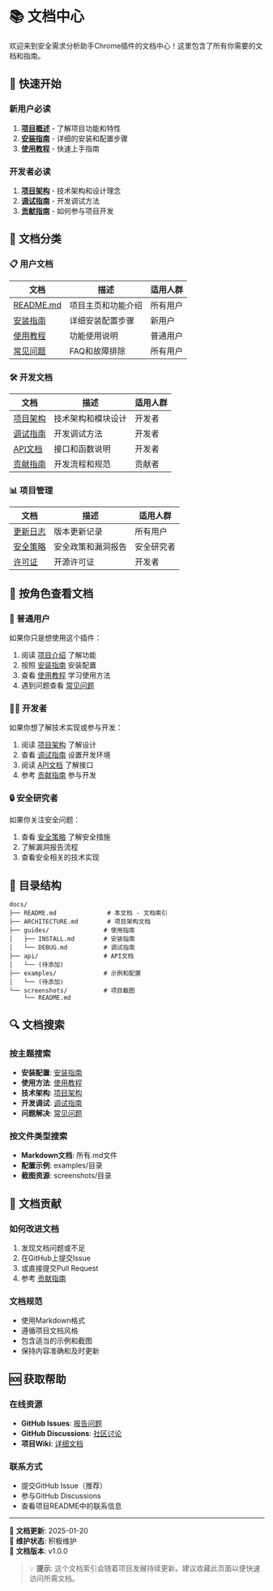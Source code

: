 # 📚 文档中心

欢迎来到安全需求分析助手Chrome插件的文档中心！这里包含了所有你需要的文档和指南。

## 🚀 快速开始

### 新用户必读
1. **[项目概述](../README.md)** - 了解项目功能和特性
2. **[安装指南](guides/INSTALL.md)** - 详细的安装和配置步骤
3. **[使用教程](#使用教程)** - 快速上手指南

### 开发者必读
1. **[项目架构](ARCHITECTURE.md)** - 技术架构和设计理念
2. **[调试指南](guides/DEBUG.md)** - 开发调试方法
3. **[贡献指南](../CONTRIBUTING.md)** - 如何参与项目开发

## 📖 文档分类

### 📋 用户文档
| 文档                          | 描述               | 适用人群 |
| ----------------------------- | ------------------ | -------- |
| [README.md](../README.md)     | 项目主页和功能介绍 | 所有用户 |
| [安装指南](guides/INSTALL.md) | 详细安装配置步骤   | 新用户   |
| [使用教程](#)                 | 功能使用说明       | 普通用户 |
| [常见问题](#)                 | FAQ和故障排除      | 所有用户 |

### 🛠️ 开发文档
| 文档                           | 描述               | 适用人群 |
| ------------------------------ | ------------------ | -------- |
| [项目架构](ARCHITECTURE.md)    | 技术架构和模块设计 | 开发者   |
| [调试指南](guides/DEBUG.md)    | 开发调试方法       | 开发者   |
| [API文档](api/)                | 接口和函数说明     | 开发者   |
| [贡献指南](../CONTRIBUTING.md) | 开发流程和规范     | 贡献者   |

### 📊 项目管理
| 文档                        | 描述               | 适用人群   |
| --------------------------- | ------------------ | ---------- |
| [更新日志](../CHANGELOG.md) | 版本更新记录       | 所有用户   |
| [安全策略](../SECURITY.md)  | 安全政策和漏洞报告 | 安全研究者 |
| [许可证](../LICENSE)        | 开源许可证         | 开发者     |

## 🎯 按角色查看文档

### 👤 普通用户
如果你只是想使用这个插件：
1. 阅读 [项目介绍](../README.md) 了解功能
2. 按照 [安装指南](guides/INSTALL.md) 安装配置
3. 查看 [使用教程](#) 学习使用方法
4. 遇到问题查看 [常见问题](#)

### 👨‍💻 开发者
如果你想了解技术实现或参与开发：
1. 阅读 [项目架构](ARCHITECTURE.md) 了解设计
2. 查看 [调试指南](guides/DEBUG.md) 设置开发环境
3. 阅读 [API文档](api/) 了解接口
4. 参考 [贡献指南](../CONTRIBUTING.md) 参与开发

### 🔒 安全研究者
如果你关注安全问题：
1. 查看 [安全策略](../SECURITY.md) 了解安全措施
2. 了解漏洞报告流程
3. 查看安全相关的技术实现

## 📁 目录结构

```
docs/
├── README.md              # 本文档 - 文档索引
├── ARCHITECTURE.md        # 项目架构文档
├── guides/               # 使用指南
│   ├── INSTALL.md        # 安装指南
│   └── DEBUG.md          # 调试指南
├── api/                  # API文档
│   └── (待添加)
├── examples/             # 示例和配置
│   └── (待添加)
└── screenshots/          # 项目截图
    └── README.md
```

## 🔍 文档搜索

### 按主题搜索
- **安装配置**: [安装指南](guides/INSTALL.md)
- **使用方法**: [使用教程](#)
- **技术架构**: [项目架构](ARCHITECTURE.md)
- **开发调试**: [调试指南](guides/DEBUG.md)
- **问题解决**: [常见问题](#)

### 按文件类型搜索
- **Markdown文档**: 所有.md文件
- **配置示例**: examples/目录
- **截图资源**: screenshots/目录

## 📝 文档贡献

### 如何改进文档
1. 发现文档问题或不足
2. 在GitHub上提交Issue
3. 或直接提交Pull Request
4. 参考 [贡献指南](../CONTRIBUTING.md)

### 文档规范
- 使用Markdown格式
- 遵循项目文档风格
- 包含适当的示例和截图
- 保持内容准确和及时更新

## 🆘 获取帮助

### 在线资源
- **GitHub Issues**: [报告问题](https://github.com/nehcuh/security-requirements-analyzer/issues)
- **GitHub Discussions**: [社区讨论](https://github.com/nehcuh/security-requirements-analyzer/discussions)
- **项目Wiki**: [详细文档](https://github.com/nehcuh/security-requirements-analyzer/wiki)

### 联系方式
- 提交GitHub Issue（推荐）
- 参与GitHub Discussions
- 查看项目README中的联系信息

---

📅 **文档更新**: 2025-01-20  
🔄 **维护状态**: 积极维护  
📖 **文档版本**: v1.0.0

> 💡 **提示**: 这个文档索引会随着项目发展持续更新。建议收藏此页面以便快速访问所需文档。